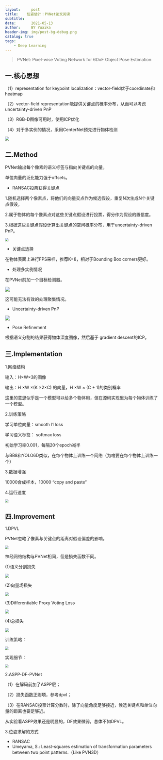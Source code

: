 ```yaml
---
layout:     post
title:    位姿估计：PVNet论文阅读
subtitle:   
date:       2021-05-13
author:     BY Yuaika
header-img: img/post-bg-debug.png
catalog: true
tags:
    - Deep Learning
---
```

> PVNet: Pixel-wise Voting Network for 6DoF Object Pose Estimation

## 一.核心思想

（1）representation  for keypoint localization：vector-field优于coordinate和heatmap

（2）vector-field representation能提供关键点的概率分布，从而可以考虑uncertainty-driven PnP

（3）RGB-D图像可用时，使用ICP优化

（4）对于多实例的情况，采用CenterNet预先进行物体检测

<img src="../img/pvnet-1.png" style="zoom:80%;" />

## 二.Method

PVNet输出每个像素的语义标签与指向关键点的向量。

单位向量的泛化能力强于offsets。

- RANSAC投票获得关键点

1.随机选择两个像素点，将他们的向量交点作为候选假设，重复N次生成N个关键点假设。

2.属于物体的每个像素点对这些关键点假设进行投票，得分作为假设的置信度。

3.根据这些关键点假设计算出关键点的空间概率分布，用于uncertainty-driven PnP。

<img src="../img/pvnet-2.png" style="zoom:67%;" />

- 关键点选择

在物体表面上进行FPS采样，推荐K=8，相对于Bounding Box corners更好。

- 处理多实例情况

在PVNet前加一个目标检测器。

![](../img/pvnet-3.png)

这可能无法有效的处理聚集情况。

- Uncertainty-driven PnP

![](../img/pvnet-4.png)

- Pose Refinement

根据语义分割的结果获得物体深度图像，然后基于 gradient descent的ICP。

## 三.Implementation

1.网络结构

输入：H×W×3的图像

输出：H ×W ×(K ×2×C) 的向量，H ×W × (C + 1)的类别概率

这里的意思似乎是一个模型可以给多个物体用，但在源码实现里为每个物体训练了一个模型。

2.训练策略

学习单位向量：smooth l1 loss

学习语义标签： softmax loss

初始学习率0.001，每隔20个epoch减半

与BB8和YOLO6D类似，在每个物体上训练一个网络（为啥要在每个物体上训练一个）

3.数据增强

10000合成样本，10000 “copy and paste“

4.运行速度

<img src="../img/pvnet-5.png" style="zoom:67%;" />

## 四.Improvement

1.DPVL

PVNet忽略了像素与关键点的距离对假设偏差的影响。

<img src="../img/dpvl-1.png" style="zoom:67%;" />



神经网络结构与PVNet相同，但是损失函数不同。

(1)语义分割损失

<img src="../img/dpvl-segloss.png" style="zoom:80%;" />

(2)向量场损失

<img src="../img/dpvl-vfloss.png" style="zoom:80%;" />

(3)Differentiable Proxy Voting Loss

<img src="../img/dpvl-pvloss.png" style="zoom:80%;" />

(4)总损失

<img src="../img/dpvl-totalloss.png" style="zoom:80%;" />

训练策略：

<img src="../img/dpvl-2.png" style="zoom:67%;" />

实现细节：

<img src="../img/dpvl-3.png" style="zoom:67%;" />

2.ASPP-DF-PVNet

（1）在解码前加了ASPP层；

（2）损失函数正则项，参考dpvl；

（3）在RANSAC投票计算分数时，除了向量角度足够接近，候选关键点和单位向量的距离也要足够近。

从实验看ASPP效果还是明显的，DF效果微弱，总体不如DPVL。



3.位姿求解的方式

- RANSAC
- Umeyama, S.: Least-squares estimation of transformation parameters between two point patterns.（Like PVN3D）